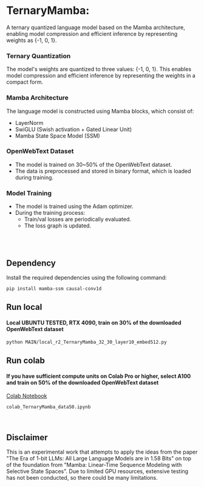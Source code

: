 # TernaryMamba: 
A ternary quantized language model based on the Mamba architecture, enabling model compression and efficient inference by representing weights as {-1, 0, 1}.


### Ternary Quantization
The model's weights are quantized to three values: {-1, 0, 1}. This enables model compression and efficient inference by representing the weights in a compact form.

### Mamba Architecture
The language model is constructed using Mamba blocks, which consist of:
- LayerNorm
- SwiGLU (Swish activation + Gated Linear Unit)
- Mamba State Space Model (SSM)

### OpenWebText Dataset
- The model is trained on 30~50% of the OpenWebText dataset.
- The data is preprocessed and stored in binary format, which is loaded during training.

### Model Training
- The model is trained using the Adam optimizer.
- During the training process:
  - Train/val losses are periodically evaluated.
  - The loss graph is updated.

<br><br>



## Dependency
Install the required dependencies using the following command:


```pip install mamba-ssm causal-conv1d```

##  Run local 

#### Local UBUNTU TESTED, RTX 4090, train on 30% of the downloaded OpenWebText dataset 


```python MAIN/local_r2_TernaryMamba_32_30_layer10_embed512.py```


##  Run colab

#### If you have sufficient compute units on Colab Pro or higher, select A100 and train on 50% of the downloaded OpenWebText dataset


[Colab Notebook](https://github.com/leeseomin/TernaryMamba/blob/main/MAIN/colab_TernaryMamba_data50.ipynb)

```colab_TernaryMamba_data50.ipynb```


<br>


## Disclaimer

This is an experimental work that attempts to apply the ideas from the paper "The Era of 1-bit LLMs: All Large Language Models are in 1.58 Bits" on top of the foundation from "Mamba: Linear-Time Sequence Modeling with Selective State Spaces". Due to limited GPU resources, extensive testing has not been conducted, so there could be many limitations.








